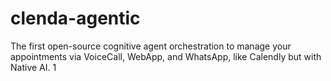 # clenda-agentic
The first open-source cognitive agent orchestration to manage your appointments via VoiceCall, WebApp, and WhatsApp, like Calendly but with Native AI.
1
